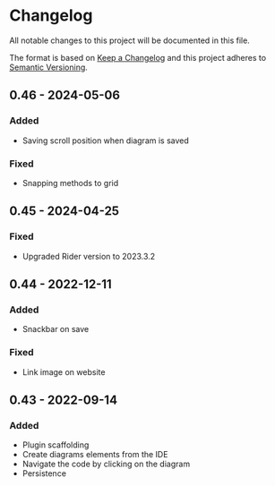 # Changelog
All notable changes to this project will be documented in this file.

The format is based on [Keep a Changelog](http://keepachangelog.com/en/1.0.0/)
and this project adheres to [Semantic Versioning](http://semver.org/spec/v2.0.0.html).
## 0.46 - 2024-05-06
### Added
- Saving scroll position when diagram is saved 
### Fixed
- Snapping methods to grid

## 0.45 - 2024-04-25
### Fixed
- Upgraded Rider version to 2023.3.2

## 0.44 - 2022-12-11
### Added
- Snackbar on save
### Fixed
- Link image on website

## 0.43 - 2022-09-14
### Added
- Plugin scaffolding
- Create diagrams elements from the IDE
- Navigate the code by clicking on the diagram
- Persistence

